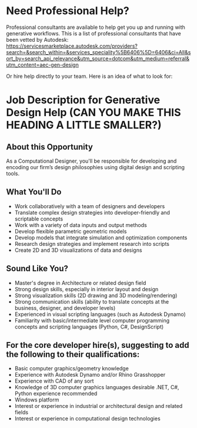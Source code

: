 # Need Professional Help? 
Professional consultants are available to help get you up and running with generative workflows.  This is a list of professional consultants that have been vetted by Autodesk: https://servicesmarketplace.autodesk.com/providers?search=&search_within=&services_speciality%5B6406%5D=6406&ci=All&sort_by=search_api_relevance&utm_source=dotcom&utm_medium=referral&utm_content=aec-gen-design

Or hire help directly to your team.  Here is an idea of what to look for: 
# Job Description for Generative Design Help  (CAN YOU MAKE THIS HEADING A LITTLE SMALLER?)

## About this Opportunity
As a Computational Designer, you'll be responsible for developing and encoding our firm’s design philosophies using digital design and scripting tools.
 
## What You'll Do
- Work collaboratively with a team of designers and developers
- Translate complex design strategies into developer-friendly and scriptable concepts
- Work with a variety of data inputs and output methods
- Develop flexible parametric geometric models
- Develop models that integrate simulation and optimization components
- Research design strategies and implement research into scripts
- Create 2D and 3D visualizations of data and designs
 
## Sound Like You?
- Master's degree in Architecture or related design field
- Strong design skills, especially in interior layout and design
- Strong visualization skills (2D drawing and 3D modeling/rendering)
- Strong communication skills (ability to translate concepts at the business, designer, and developer levels)
- Experienced in visual scripting languages (such as Autodesk Dynamo)
- Familiarity with basic/intermediate level computer programming concepts and scripting languages (Python, C#, DesignScript)
 
## For the core developer hire(s), suggesting to add the following to their qualifications:
- Basic computer graphics/geometry knowledge
- Experience with Autodesk Dynamo and/or Rhino Grasshopper
- Experience with CAD of any sort
- Knowledge of 3D computer graphics languages desirable
.NET, C#, Python experience recommended
- Windows platform
- Interest or experience in industrial or architectural design and related fields
- Interest or experience in computational design technologies
 
